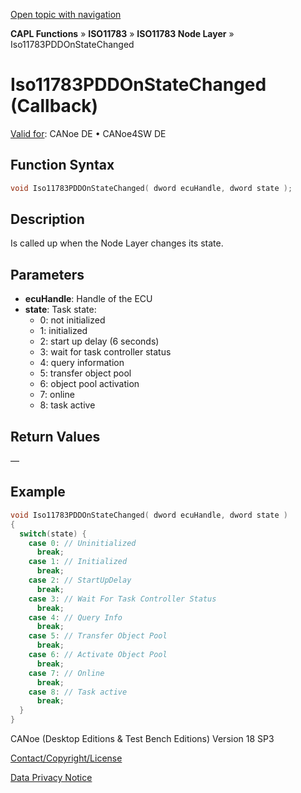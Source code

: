 [Open topic with navigation](../../../../../../CANoeDEFamily.htm#Topics/CAPLFunctions/ISO11783/ISONodeLayer/Functions/CAPLfunctionIso11783PDDOnStateChanged.md)

**CAPL Functions** » **ISO11783** » **ISO11783 Node Layer** » Iso11783PDDOnStateChanged

# Iso11783PDDOnStateChanged (Callback)

[Valid for](../../../../Shared/FeatureAvailability.md): CANoe DE • CANoe4SW DE

## Function Syntax

```c
void Iso11783PDDOnStateChanged( dword ecuHandle, dword state );
```

## Description

Is called up when the Node Layer changes its state.

## Parameters

- **ecuHandle**: Handle of the ECU
- **state**: Task state:
  - 0: not initialized
  - 1: initialized
  - 2: start up delay (6 seconds)
  - 3: wait for task controller status
  - 4: query information
  - 5: transfer object pool
  - 6: object pool activation
  - 7: online
  - 8: task active

## Return Values

—

## Example

```c
void Iso11783PDDOnStateChanged( dword ecuHandle, dword state )
{
  switch(state) {
    case 0: // Uninitialized
      break;
    case 1: // Initialized
      break;
    case 2: // StartUpDelay
      break;
    case 3: // Wait For Task Controller Status
      break;
    case 4: // Query Info
      break;
    case 5: // Transfer Object Pool
      break;
    case 6: // Activate Object Pool
      break;
    case 7: // Online
      break;
    case 8: // Task active
      break;
  }
}
```

CANoe (Desktop Editions & Test Bench Editions) Version 18 SP3

[Contact/Copyright/License](../../../../Shared/ContactCopyrightLicense.md)

[Data Privacy Notice](https://www.vector.com/int/en/company/get-info/privacy-policy/)
